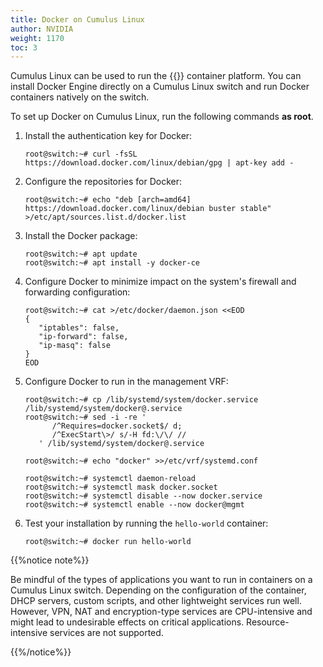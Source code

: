 ```yaml
---
title: Docker on Cumulus Linux
author: NVIDIA
weight: 1170
toc: 3
---
```

Cumulus Linux can be used to run the {{<exlink url="https://www.docker.com/" text="Docker">}} container platform. You can install Docker Engine directly on a Cumulus Linux switch and run Docker containers natively on the switch.

To set up Docker on Cumulus Linux, run the following commands **as root**.

1. Install the authentication key for Docker:

   ```
   root@switch:~# curl -fsSL https://download.docker.com/linux/debian/gpg | apt-key add -
   ```

2. Configure the repositories for Docker:

   ```
   root@switch:~# echo "deb [arch=amd64] https://download.docker.com/linux/debian buster stable" >/etc/apt/sources.list.d/docker.list
   ```

3. Install the Docker package:

   ```
   root@switch:~# apt update
   root@switch:~# apt install -y docker-ce
   ```

4. Configure Docker to minimize impact on the system's firewall and forwarding configuration:

   ```
   root@switch:~# cat >/etc/docker/daemon.json <<EOD
   {
      "iptables": false,
      "ip-forward": false,
      "ip-masq": false
   }
   EOD
   ```

5. Configure Docker to run in the management VRF:

   ```
   root@switch:~# cp /lib/systemd/system/docker.service /lib/systemd/system/docker@.service
   root@switch:~# sed -i -re '
         /^Requires=docker.socket$/ d;
         /^ExecStart\>/ s/-H fd:\/\/ //
      ' /lib/systemd/system/docker@.service

   root@switch:~# echo "docker" >>/etc/vrf/systemd.conf

   root@switch:~# systemctl daemon-reload
   root@switch:~# systemctl mask docker.socket
   root@switch:~# systemctl disable --now docker.service
   root@switch:~# systemctl enable --now docker@mgmt
   ```

6. Test your installation by running the `hello-world` container:

   ```
   root@switch:~# docker run hello-world
   ```

{{%notice note%}}

Be mindful of the types of applications you want to run in containers on a Cumulus Linux switch. Depending on the configuration of the container, DHCP servers, custom scripts, and other lightweight services run well. However, VPN, NAT and encryption-type services are CPU-intensive and might lead to undesirable effects on critical applications. Resource-intensive services are not supported.

{{%/notice%}}
